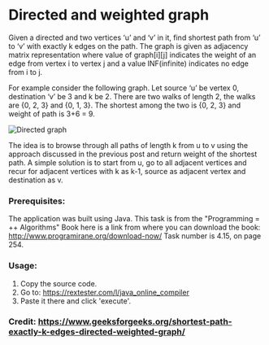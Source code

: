 # Directed and weighted graph
Given a directed and two vertices ‘u’ and ‘v’ in it, find shortest path from ‘u’ to ‘v’ with exactly k edges on the path.
The graph is given as adjacency matrix representation where value of graph[i][j] indicates the weight of an edge from 
vertex i to vertex j and a value INF(infinite) indicates no edge from i to j.

For example consider the following graph. Let source ‘u’ be vertex 0, destination ‘v’ be 3 and k be 2. 
There are two walks of length 2, the walks are {0, 2, 3} and {0, 1, 3}. The shortest among the two is {0, 2, 3} and weight of path is 3+6 = 9.

![Directed graph](https://www.geeksforgeeks.org/wp-content/uploads/graph11-300x203.png)

The idea is to browse through all paths of length k from u to v using the approach discussed in the previous post and return weight of the shortest path.
A simple solution is to start from u, go to all adjacent vertices and recur for adjacent vertices with k as k-1, source as adjacent vertex and destination as v. 

### Prerequisites:
The application was built using Java.
This task is from the "Programming = ++ Algorithms" Book here is a link from where you can download the book: http://www.programirane.org/download-now/ Task number is 4.15, on page 254.

### Usage:
1. Copy the source code.
2. Go to: https://rextester.com/l/java_online_compiler
3. Paste it there and click 'execute'.
  
### Credit: https://www.geeksforgeeks.org/shortest-path-exactly-k-edges-directed-weighted-graph/